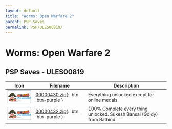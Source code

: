 ```yaml
---
layout: default
title: "Worms: Open Warfare 2"
parent: PSP Saves
permalink: PSP/ULES00819/
---
```

# Worms: Open Warfare 2

## PSP Saves - ULES00819

| Icon | Filename | Description |
|------|----------|-------------|
| ![Worms: Open Warfare 2](ICON0.PNG) | [00000430.zip](00000430.zip){: .btn .btn-purple } | Everything unlocked except for online medals |
| ![Worms: Open Warfare 2](ICON0.PNG) | [00000432.zip](00000432.zip){: .btn .btn-purple } | 100% Complete every thing unlocked. Sukesh Bansal (Goldy) from Bathind |
